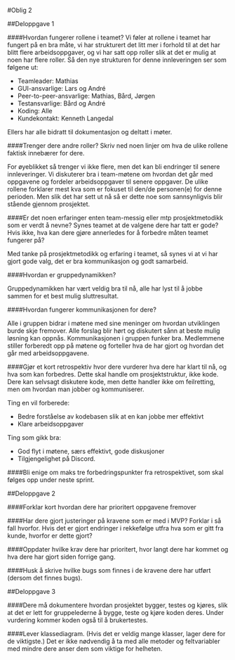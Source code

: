 #Oblig 2 


##Deloppgave 1

####Hvordan fungerer rollene i teamet? 
Vi føler at rollene i teamet har fungert på en bra måte, vi har strukturert det litt mer i forhold til at det har blitt flere arbeidsoppgaver, og vi har satt opp roller slik at det er mulig at noen har flere roller. Så den nye strukturen for denne innleveringen ser som følgene ut:
- Teamleader: Mathias
- GUI-ansvarlige: Lars og André
- Peer-to-peer-ansvarlige: Mathias, Bård, Jørgen
- Testansvarlige: Bård og André
- Koding: Alle
- Kundekontakt: Kenneth Langedal

Ellers har alle bidratt til dokumentasjon og deltatt i møter.


####Trenger dere andre roller? Skriv ned noen linjer om hva de ulike rollene faktisk innebærer for dere.

For øyeblikket så trenger vi ikke flere, men det kan bli endringer til senere innleveringer. Vi diskuterer bra i team-møtene om hvordan det går med oppgavene og fordeler arbeidsoppgaver til senere oppgaver.
De ulike rollene forklarer mest kva som er fokuset til den/de personen(e) for denne perioden. Men slik det har sett ut nå så er dette noe som sannsynligvis blir stående gjennom prosjektet.


####Er det noen erfaringer enten team-messig eller mtp prosjektmetodikk som er verdt å nevne? Synes teamet at de valgene dere har tatt er gode? Hvis ikke, hva kan dere gjøre annerledes for å forbedre måten teamet fungerer på?

Med tanke på prosjektmetodikk og erfaring i teamet, så  synes vi at vi har gjort gode valg, det er bra kommunikasjon og godt samarbeid.


####Hvordan er gruppedynamikken?

Gruppedynamikken har vært veldig bra til nå, alle har lyst til å jobbe sammen for et best mulig sluttresultat.


####Hvordan fungerer kommunikasjonen for dere?

Alle i gruppen bidrar i møtene med sine meninger om hvordan utviklingen burde skje fremover. Alle forslag blir hørt og diskutert sånn at beste mulig løsning kan oppnås. Kommunikasjonen i gruppen funker bra. Medlemmene stiller forberedt opp på møtene og forteller hva de har gjort og hvordan det går med arbeidsoppgavene.


####Gjør et kort retrospektiv hvor dere vurderer hva dere har klart til nå, og hva som kan forbedres. Dette skal handle om prosjektstruktur, ikke kode. Dere kan selvsagt diskutere kode, men dette handler ikke om feilretting, men om hvordan man jobber og kommuniserer.

Ting en vil forberede:
- Bedre forståelse av kodebasen slik at en kan jobbe mer effektivt
- Klare arbeidsoppgaver

Ting som gikk bra:
- God flyt i møtene, særs effektivt, gode diskusjoner
- Tilgjengelighet på Discord.


####Bli enige om maks tre forbedringspunkter fra retrospektivet, som skal følges opp under neste sprint.


##Deloppgave 2


####Forklar kort hvordan dere har prioritert oppgavene fremover


####Har dere gjort justeringer på kravene som er med i MVP? Forklar i så fall hvorfor. Hvis det er gjort endringer i rekkefølge utfra hva som er gitt fra kunde, hvorfor er dette gjort?

####Oppdater hvilke krav dere har prioritert, hvor langt dere har kommet og hva dere har gjort siden forrige gang.


####Husk å skrive hvilke bugs som finnes i de kravene dere har utført (dersom det finnes bugs).


##Deloppgave 3

####Dere må dokumentere hvordan prosjektet bygger, testes og kjøres, slik at det er lett for gruppelederne å bygge, teste og kjøre koden deres. Under vurdering kommer koden også til å brukertestes.


####Lever klassediagram. (Hvis det er veldig mange klasser, lager dere for de viktigste.) Det er ikke nødvendig å ta med alle metoder og feltvariabler med mindre dere anser dem som viktige for helheten.


